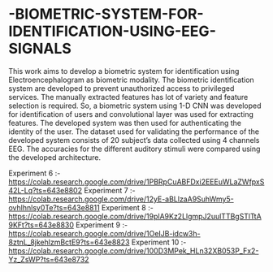# -BIOMETRIC-SYSTEM-FOR-IDENTIFICATION-USING-EEG-SIGNALS
This work aims to develop a biometric system for identification using Electroencephalogram as biometric modality. The biometric identification system are developed to prevent unauthorized access to privileged services. The manually extracted features has lot of variety and feature selection is required. So, a biometric system using 1-D CNN was developed for identification of users and convolutional layer was used for extracting features. The developed system was then used for authenticating the identity of the user. The dataset used for validating the performance of the developed system consists of 20 subject’s data collected using 4 channels EEG. The accuracies for the different auditory stimuli were compared using the developed architecture.

Experiment 6 :- https://colab.research.google.com/drive/1PBRpCuABFDxi2EEEuWLaZWfpxS42L-Lq?ts=643e8802
Experiment 7 :- https://colab.research.google.com/drive/12yE-aBLlzaA9SuhWmy5-ovhlhnlsy0Te?ts=643e8811
Experiment 8 :- https://colab.research.google.com/drive/19plA9Kz2LlgmpJ2uulTTBgSTlTtA9KFt?ts=643e8830
Experiment 9 :- https://colab.research.google.com/drive/1OeIJB-idcw3h-8ztnL_8jkehlzmBctE9?ts=643e8823
Experiment 10 :- https://colab.research.google.com/drive/100D3MPek_HLn32XB053P_Fx2-Yz_ZsWP?ts=643e8732

